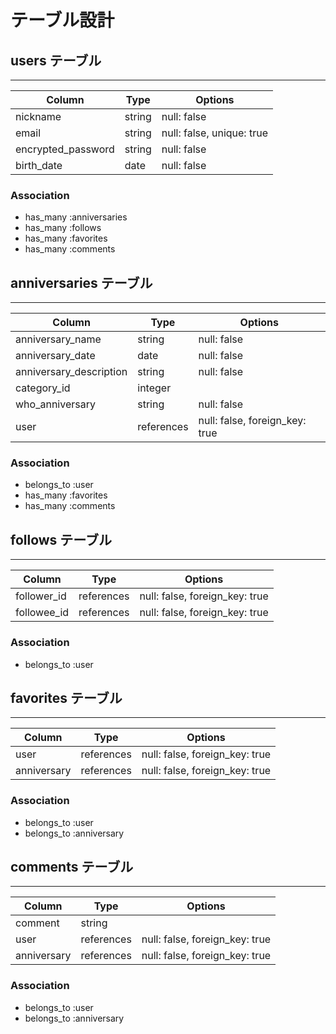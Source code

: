 # テーブル設計

## users テーブル
--- 

| Column             | Type   | Options                   |
| ------------------ | ------ | ------------------------- |
| nickname           | string | null: false               |
| email              | string | null: false, unique: true |
| encrypted_password | string | null: false               |
| birth_date         | date   | null: false               |

### Association

- has_many :anniversaries
- has_many :follows
- has_many :favorites
- has_many :comments


## anniversaries テーブル
--- 
| Column                     | Type       | Options                        |
| -------------------------- | ---------- | ------------------------------ |
| anniversary_name           | string     | null: false                    |
| anniversary_date           | date       | null: false                    |
| anniversary_description    | string     | null: false                    |
| category_id                | integer    |                                |
| who_anniversary            | string     | null: false                    |
| user                       | references | null: false, foreign_key: true |

### Association

- belongs_to :user
- has_many :favorites
- has_many :comments


## follows テーブル
--- 

| Column        | Type       | Options                        |
| ------------- | ---------- | ------------------------------ |
| follower_id   | references | null: false, foreign_key: true |
| followee_id   | references | null: false, foreign_key: true |

### Association

- belongs_to :user


## favorites テーブル
---

| Column        | Type       | Options                        |
| ------------- | ---------- | ------------------------------ |
| user          | references | null: false, foreign_key: true |
| anniversary   | references | null: false, foreign_key: true |

### Association

- belongs_to :user
- belongs_to :anniversary


## comments テーブル
---

| Column        | Type       | Options                        |
| ------------- | ---------- | ------------------------------ |
| comment       | string     |                                |
| user          | references | null: false, foreign_key: true |
| anniversary   | references | null: false, foreign_key: true |

### Association

- belongs_to :user
- belongs_to :anniversary